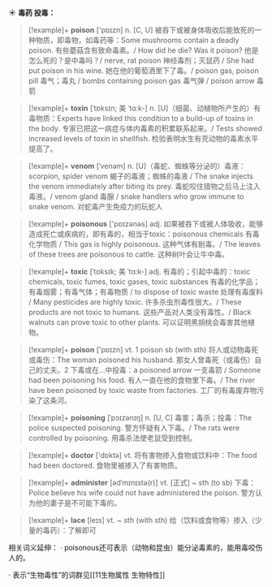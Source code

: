 ☀ <span class="category">**毒药 投毒：**</span>
>[!example]+ <span class="vocabulary">**poison**</span> ['pɒɪzn] 
> <span class="definition">n. [C, U] 被吞下或被身体吸收后能致死的一种物质，即毒物，如毒药等：</span>Some mushrooms contain a deadly poison. 有些蘑菇含有致命毒素。/ How did he die? Was it poison? 他是怎么死的？是中毒吗？/ nerve, rat poison 神经毒剂；灭鼠药 / She had put poison in his wine. 她在他的葡萄酒里下了毒。/ poison gas, poison pill 毒气；毒丸 / bombs containing poison gas 毒气弹 / poison arrow 毒箭
           
>[!example]+ <span class="vocabulary">**toxin**</span> [ˈtɒksɪn; 美 ˈtɑ:k-]
> <span class="definition">n. [U]（细菌、动植物所产生的）有毒物质：</span>Experts have linked this condition to a build-up of toxins in the body. 专家已把这一病症与体内毒素的积累联系起来。/ Tests showed increased levels of toxin in shellfish. 检验表明水生有壳动物的毒素水平提高了。
          
>[!example]+ <span class="vocabulary">**venom**</span> [ˈvenəm]
> <span class="definition">n. [U]（毒蛇、蜘蛛等分泌的）毒液：</span>scorpion, spider venom 蝎子的毒液；蜘蛛的毒液 / The snake injects the venom immediately after biting its prey. 毒蛇咬住猎物之后马上注入毒液。/ venom gland 毒腺 / snake handlers who grow immune to snake venom. 对蛇毒产生免疫力的玩蛇人

>[!example]+ <span class="vocabulary">**poisonous**</span> ['pɒɪzənəs] 
> <span class="definition">adj. 如果被吞下或被人体吸收，能够造成死亡或疾病的，即有毒的，相当于toxic：</span>poisonous chemicals 有毒化学物质 / This gas is highly poisonous. 这种气体有剧毒。/ The leaves of these trees are poisonous to cattle. 这种树叶会让牛中毒。
           
>[!example]+ <span class="vocabulary">**toxic**</span> [ˈtɒksɪk; 美 ˈtɑ:k-]
> <span class="definition">adj. 有毒的；引起中毒的：</span>toxic chemicals, toxic fumes, toxic gases, toxic substances 有毒的化学品；有毒烟雾；有毒气体；有毒物质 / to dispose of toxic waste 处理有毒废料 / Many pesticides are highly toxic. 许多杀虫剂毒性很大。/ These products are not toxic to humans. 这些产品对人类没有毒性。/ Black walnuts can prove toxic to other plants. 可以证明黑胡桃会毒害其他植物。

>[!example]+ <span class="vocabulary">**poison**</span> ['pɒɪzn] 
> <span class="definition">vt. 1 poison sb (with sth) 将人或动物毒死或毒伤：</span>The woman poisoned his husband. 那女人曾毒死（或毒伤）自己的丈夫。<span class="definition">2 下毒或在…中投毒：</span>a poisoned arrow 一支毒箭 / Someone had been poisoning his food. 有人一直在他的食物里下毒。/ The river have been poisoned by toxic waste from factories. 工厂的有毒废弃物污染了这条河。
           
>[!example]+ <span class="vocabulary">**poisoning**</span> [ˈpɔɪzənɪŋ]
> <span class="definition">n. [U, C] 毒害；毒杀；投毒：</span>The police suspected poisoning. 警方怀疑有人下毒。/ The rats were controlled by poisoning. 用毒杀法使老鼠受到控制。
 
>[!example]+ <span class="vocabulary">**doctor**</span> ['dɒktə] 
> <span class="definition">vt. 将有害物掺入食物或饮料中：</span>The food had been doctored. 食物里被掺入了有害物质。
           
>[!example]+ <span class="vocabulary">**administer**</span> [ədˈmɪnɪstə(r)]
> <span class="definition">vt. [正式] ~ sth (to sb) 下毒：</span>Police believe his wife could not have administered the poison. 警方认为他的妻子是不可能下毒的。
           
>[!example]+ <span class="vocabulary">**lace**</span> [leɪs]
> <span class="definition">vt. ~ sth (with sth) 给（饮料或食物等）掺入（少量的毒药）：</span>了解即可

相关词义延伸：
· poisonous还可表示（动物和昆虫）能分泌毒素的，能用毒咬伤人的。

· 表示“生物毒性”的词群见[[11生物属性 生物特性]]


